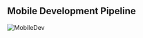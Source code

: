 ## Mobile Development Pipeline

![MobileDev](https://github.com/user-attachments/assets/2007caa1-4c67-4495-9161-c966f8909294)
